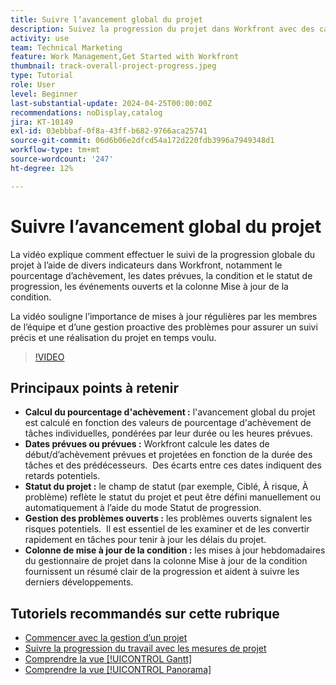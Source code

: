 ```yaml
---
title: Suivre l’avancement global du projet
description: Suivez la progression du projet dans Workfront avec des calculs de pourcentage d’achèvement, les dates prévues par rapport aux dates prévues, le statut de la condition, la gestion des problèmes en cours et des mises à jour hebdomadaires pour un suivi de projet clair et opportun.
activity: use
team: Technical Marketing
feature: Work Management,Get Started with Workfront
thumbnail: track-overall-project-progress.jpeg
type: Tutorial
role: User
level: Beginner
last-substantial-update: 2024-04-25T00:00:00Z
recommendations: noDisplay,catalog
jira: KT-10149
exl-id: 03ebbbaf-0f8a-43ff-b682-9766aca25741
source-git-commit: 06d6b06e2dfcd54a172d220fdb3996a7949348d1
workflow-type: tm+mt
source-wordcount: '247'
ht-degree: 12%

---
```


# Suivre l’avancement global du projet

La vidéo explique comment effectuer le suivi de la progression globale du projet à l’aide de divers indicateurs dans Workfront, notamment le pourcentage d’achèvement, les dates prévues, la condition et le statut de progression, les événements ouverts et la colonne Mise à jour de la condition.

La vidéo souligne l’importance de mises à jour régulières par les membres de l’équipe et d’une gestion proactive des problèmes pour assurer un suivi précis et une réalisation du projet en temps voulu. &#x200B;

>[!VIDEO](https://video.tv.adobe.com/v/3428748/?quality=12&learn=on&enablevpops)

## Principaux points à retenir

* **Calcul du pourcentage d&#39;achèvement :** l&#39;avancement global du projet est calculé en fonction des valeurs de pourcentage d&#39;achèvement de tâches individuelles, pondérées par leur durée ou les heures prévues. &#x200B;
* **Dates prévues ou prévues :** Workfront calcule les dates de début/d’achèvement prévues et projetées en fonction de la durée des tâches et des prédécesseurs. &#x200B; Des écarts entre ces dates indiquent des retards potentiels. &#x200B;
* **Statut du projet :** le champ de statut (par exemple, Ciblé, À risque, À problème) reflète le statut du projet et peut être défini manuellement ou automatiquement à l’aide du mode Statut de progression. &#x200B;
* **Gestion des problèmes ouverts :** les problèmes ouverts signalent les risques potentiels. &#x200B; Il est essentiel de les examiner et de les convertir rapidement en tâches pour tenir à jour les délais du projet. &#x200B;
* **Colonne de mise à jour de la condition :** les mises à jour hebdomadaires du gestionnaire de projet dans la colonne Mise à jour de la condition fournissent un résumé clair de la progression et aident à suivre les derniers développements. &#x200B;


## Tutoriels recommandés sur cette rubrique

* [Commencer avec la gestion d’un projet](/help/manage-work/projects/getting-started-manage-a-project.md)
* [Suivre la progression du travail avec les mesures de projet](/help/manage-work/projects/track-work-progress-with-project-metrics.md)
* [Comprendre la vue [!UICONTROL Gantt]](/help/manage-work/projects/understand-the-gantt-view.md)
* [Comprendre la vue [!UICONTROL Panorama]](/help/manage-work/projects/understand-the-board-view.md)
